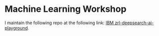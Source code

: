 # Machine Learning  Workshop

I maintain the following repo at the following link:
[IBM zrl-deepsearch-ai-playground](https://github.com/IBM/zrl-deepsearch-ai-playground).


